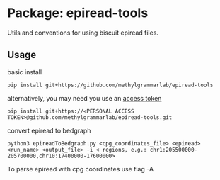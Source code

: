 # Package: epiread-tools

Utils and conventions for using biscuit epiread files.


## Usage

basic install
```
pip install git+https://github.com/methylgrammarlab/epiread-tools
```
alternatively, you may need you use an [access token](https://docs.github.com/en/authentication/keeping-your-account-and-data-secure/creating-a-personal-access-token)
```
pip install git+https://<PERSONAL ACCESS TOKEN>@github.com/methylgrammarlab/epiread-tools.git
```

convert epiread to bedgraph
```
python3 epireadToBedgraph.py <cpg_coordinates_file> <epiread> <run_name> <output_file> -i < regions, e.g.: chr1:205500000-205700000,chr10:17400000-17600000>
```

To parse epiread with cpg coordinates use flag -A

